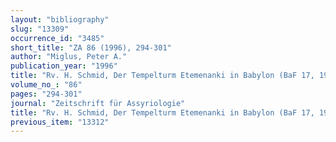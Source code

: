 ```yaml
---
layout: "bibliography"
slug: "13309"
occurrence_id: "3485"
short_title: "ZA 86 (1996), 294-301"
author: "Miglus, Peter A."
publication_year: "1996"
title: "Rv. H. Schmid, Der Tempelturm Etemenanki in Babylon (BaF 17, 1995)"
volume_no_: "86"
pages: "294-301"
journal: "Zeitschrift für Assyriologie"
title: "Rv. H. Schmid, Der Tempelturm Etemenanki in Babylon (BaF 17, 1995)"
previous_item: "13312"
---
```

